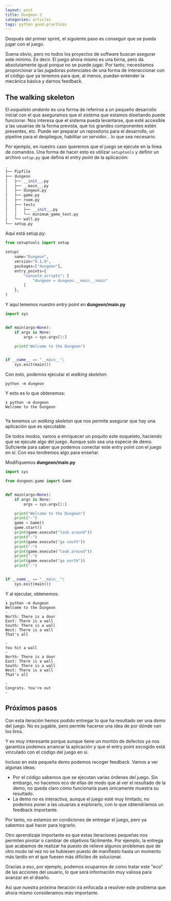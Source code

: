 ```yaml
---
layout: post
title: Dungeon 2
categories: articles
tags: python good-practices
---
```


Después del primer sprint, el siguiente paso es conseguir que se pueda jugar con el juego. 

Suena obvio, pero no todos los proyectos de software buscan asegurar este mínimo. Es decir. El juego ahora mismo es una birria, pero da absolutamente igual porque no se puede jugar. Por tanto, necesitamos proporcionar a las jugadoras potenciales de una forma de interaccionar con el código que ya tenemos para que, al menos, puedan entender la mecánica básica y darnos feedback.

## The walking skeleton

El _esqueleto andante_ es una forma de referirse a un pequeño desarrollo inicial con el que aseguramos que el sistema que estamos diseñando puede funcionar. Nos interesa que el sistema pueda levantarse, que esté accesible a las usuarias de la forma prevista, que los grandes componentes estén presentes, etc. Puede ser preparar un repositorio para el desarrollo, un pipeline para el despliegue, habilitar un servidor... lo que sea necesario.

Por ejemplo, en nuestro caso queremos que el juego se ejecute en la línea de comandos. Una forma de hacer esto es utilizar `setuptools` y definir un archivo `setup.py` que defina el _entry point_ de la aplicación:

```python
.
├── Pipfile
├── dungeon
│   ├── __init__.py
│   ├── __main__.py
│   ├── dungeon.py
│   ├── game.py
│   ├── room.py
│   ├── tests
│   │   ├── __init__.py
│   │   └── minimum_game_test.py
│   └── wall.py
└── setup.py
```

Aquí está setup.py:

```python
from setuptools import setup

setup(
    name="Dungeon",
    version="0.1.0",
    packages=["dungeon"],
    entry_points={
        "console_scripts": [
            "dungeon = dungeon.__main__:main"
        ]
    },
)
```

Y aquí tenemos nuestro _entry point_ en **dungeon/__main__.py**

```python
import sys


def main(args=None):
    if args is None:
        args = sys.argv[1:]

    print("Welcome to the Dungeon")


if __name__ == "__main__":
    sys.exit(main())

```

Con esto, podemos ejecutar el _walking skeleton_:

```text
python -m dungeon
```

Y esto es lo que obtenemos:

```text
❯ python -m dungeon
Welcome to the Dungeon


```

Ya tenemos un _walking skeleton_ que nos permite asegurar que  hay una aplicación que es ejecutable.

De todos modos, vamos a enriquecer un poquito este esqueleto, haciendo que se ejecute algo del juego. Aunque solo sea una especie de demo. Suficiente para saber que podemos conectar este entry point con el juego en sí. Con eso tendremos algo para enseñar.

Modifiquemos **dungeon/__main__.py**

```python
import sys

from dungeon.game import Game


def main(args=None):
    if args is None:
        args = sys.argv[1:]

    print("Welcome to the Dungeon")
    print("-")
    game = Game()
    game.start()
    print(game.execute("look around"))
    print("-")
    print(game.execute("go south"))
    print("-")
    print(game.execute("look around"))
    print("-")
    print(game.execute("go north"))
    print("-")


if __name__ == "__main__":
    sys.exit(main())
```

Y al ejecutar, obtenemos:

```text
❯ python -m dungeon
Welcome to the Dungeon
-
North: There is a door
East: There is a wall
South: There is a wall
West: There is a wall
That's all

-
You hit a wall
-
North: There is a door
East: There is a wall
South: There is a wall
West: There is a wall
That's all

-
Congrats. You're out
-
```

## Próximos pasos

Con esta iteración hemos podido entregar lo que ha resultado ser una _demo_ del juego. No es jugable, pero permite hacerse una idea de por dónde van los tiros.

Y es muy interesante porque aunque tiene un montón de defectos ya nos garantiza podemos arrancar la aplicación y que el entry point escogido está vinculado con el código del juego en sí.

Incluso en esta pequeña demo podemos recoger feedback. Vamos a ver algunas ideas:

* Por el código sabemos que se ejecutan varias órdenes del juego. Sin embargo, no hacemos eco de ellas de modo que al ver el resultado de la demo, no queda claro cómo funcionaría pues únicamente muestra su resultado.
* La demo no es interactiva, aunque el juego esté muy limitado, no podemos poner a las usuarias a explorarlo, con lo que obtendríamos un feedback importante.

Por tanto, no estamos en condiciones de entregar el juego, pero ya sabemos qué hacer para lograrlo.

Otro aprendizaje importante es que estas iteraciones pequeñas nos permiten pivotar o cambiar de objetivos fácilmente. Por ejemplo, la entrega que acabamos de realizar ha puesto de relieve algunos problemas que de otro modo tal vez no se hubiesen puesto de manifiesto hasta un momento más tardío en el que fuesen más difíciles de solucionar.

Gracias a eso, por ejemplo, podemos ocuparnos de como tratar este "eco" de las acciones del usuario, lo que será información muy valiosa para avanzar en el diseño.

Así que nuestra próxima iteración irá enfocada a resolver este problema que ahora mismo consideramos más importante. 
